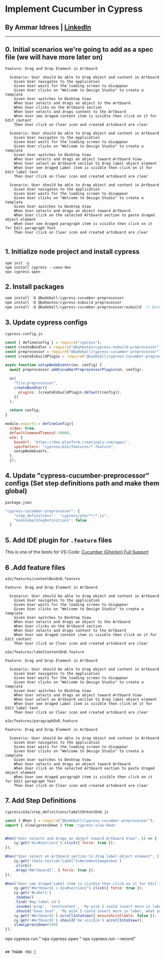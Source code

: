 # Implement Cucumber in Cypress 
## By **Ammar Idrees** | [LinkedIn](https://www.linkedin.com/in/muhammad-ammar-idrees-sqa)

---

## 0. Initial scenarios we're going to add as a spec file (we will have more later on)

```feature
Feature: Drag and Drop Element in Artboard

  Scenario: User should be able to drag object and content in Artboard
    Given User navigates to the application
    Given User waits for the loading screen to disappear
    Given User clicks on "Welcome to Design Studio" to create a template
    Given User switches to Desktop View
    When User selects and drags an object to the Artboard
    When User clicks on the Artboard section
    When User selects and drags content to the Artboard
    When User see draged content item is visible then click on it for Edit content
    Then User click on Clear icon and created artoboard are clear

  Scenario: User should be able to drag object and content in Artboard
    Given User navigates to the application
    Given User waits for the loading screen to disappear
    Given User clicks on "Welcome to Design Studio" to create a template
    Given User switches to Desktop View
    When User selects and drags an object toward Artboard View
    When User select an Artboard section to drag label object element
    When User see draged Label item is visible then click on it for Edit label text
    Then User click on Clear icon and created artoboard are clear

  Scenario: User should be able to drag object and content in Artboard
    Given User navigates to the application
    Given User waits for the loading screen to disappear
    Given User clicks on "Welcome to Design Studio" to create a template
    Given User switches to Desktop View
    When User selects and drags an object toward Artboard
    When User click on the selected Artboard section to paste draged object element
    When User see draged paragraph item is visible then click on it for Edit paragraph Text
    Then User click on Clear icon and created artoboard are clear


```
## 1. Initialize node project and install cypress 

```
npm init -y
npm install cypress --save-dev
npx cypress open
```

## 2. Install packages

```javascript
npm install -D @badeball/cypress-cucumber-preprocessor
npm install -D @bahmutov/cypress-esbuild-preprocessor
npm install -D @badeball/cypress-cucumber-preprocessor/esbuild  // Bundle Cypress specs using esbuild - to increase performance
```
## 3. Update cypress configs

`cypress.config.js`

```javascript
const { defineConfig } = require("cypress");
const createBundler = require("@bahmutov/cypress-esbuild-preprocessor");
const preprocessor = require("@badeball/cypress-cucumber-preprocessor");
const createEsbuildPlugin = require("@badeball/cypress-cucumber-preprocessor/esbuild");

async function setupNodeEvents(on, config) {
  await preprocessor.addCucumberPreprocessorPlugin(on, config);

  on(
    "file:preprocessor",
    createBundler({
      plugins: [createEsbuildPlugin.default(config)],
    })
  );

  return config;
}

module.exports = defineConfig({
  video: true,
  defaultCommandTimeout:30000,
  e2e: {
    baseUrl: 'https://dev.platform.creatingly.com/apps/',
    specPattern: "cypress/e2e/features/*.feature",
    setupNodeEvents,
  },
  });

```

## 4. Update "cypress-cucumber-preprocessor" configs (Set step definitions path and make them global)
`package.json`

```javascript
"cypress-cucumber-preprocessor": {
    "step_definitions":  "cypress/e2e/**/*.js",
    "nonGlobalStepDefinitions": false
  }
```
## 5. Add IDE plugin for `.feature` files

This is one of the bests for VS-Code: [Cucumber (Gherkin) Full Support](https://marketplace.visualstudio.com/items?itemName=alexkrechik.cucumberautocomplete)

## 6 .Add feature files

`e2e/features/contentBoxDnD.feature`

```gherkin
Feature: Drag and Drop Element in Artboard

  Scenario: User should be able to drag object and content in Artboard
    Given User navigates to the application
    Given User waits for the loading screen to disappear
    Given User clicks on "Welcome to Design Studio" to create a template
    Given User switches to Desktop View
    When User selects and drags an object to the Artboard
    When User clicks on the Artboard section
    When User selects and drags content to the Artboard
    When User see draged content item is visible then click on it for Edit content
    Then User click on Clear icon and created artoboard are clear
```

`e2e/features/labelContentDnD.feature`

```gherkin
Feature: Drag and Drop Element in Artboard

  Scenario: User should be able to drag object and content in Artboard
    Given User navigates to the application
    Given User waits for the loading screen to disappear
    Given User clicks on "Welcome to Design Studio" to create a template
    Given User switches to Desktop View
    When User selects and drags an object toward Artboard View
    When User select an Artboard section to drag label object element
    When User see draged Label item is visible then click on it for Edit label text
    Then User click on Clear icon and created artoboard are clear
```
`e2e/features/paragraphDnD.feature`

```gherkin
Feature: Drag and Drop Element in Artboard

  Scenario: User should be able to drag object and content in Artboard
    Given User navigates to the application
    Given User waits for the loading screen to disappear
    Given User clicks on "Welcome to Design Studio" to create a template
    Given User switches to Desktop View
    When User selects and drags an object toward Artboard
    When User click on the selected Artboard section to paste draged object element
    When User see draged paragraph item is visible then click on it for Edit paragraph Text
    Then User click on Clear icon and created artoboard are clear
```

## 7. Add Step Definitions

`cypress/e2e/step_definitions/labelCOntentDnD.js`

```javascript
const { When } = require("@badeball/cypress-cucumber-preprocessor");
import { slowCypressDown } from 'cypress-slow-down'


When("User selects and drags an object toward Artboard View", () => {
    cy.get('div#section1').click({ force: true });
});

When("User select an Artboard section to drag label object element", () => {
    cy.get('[data-testid="Label"]>#elementImagesbox')
    .click()
    .drag("#Artboard1", { force: true });
});

When("User see draged Label item is visible then click on it for Edit label text", () => {
    cy.get("#Artboard1 > div#section1").click({ force: true }); 
    cy.get('#Label1')
    .shadow()
    .find('#my-label-id')
    .invoke('prop', 'textContent', 'My wish I could insert more in label, what you think is original work or not')
    .should('have.text', 'My wish I could insert more in label, what you think is original work or not');
    cy.get('#Artboard1').scrollIntoView({ ensureScrollable: false });
    cy.get('#Artboard1').should('be.visible').scrollIntoView();
    slowCypressDown(500)
});

```
npx cypress run "
npx cypress open "
npx cypress run --record"

```

## THANK YOU 🙂